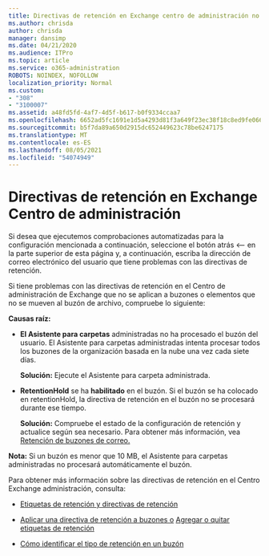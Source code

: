 ```yaml
---
title: Directivas de retención en Exchange centro de administración no funcionan
ms.author: chrisda
author: chrisda
manager: dansimp
ms.date: 04/21/2020
ms.audience: ITPro
ms.topic: article
ms.service: o365-administration
ROBOTS: NOINDEX, NOFOLLOW
localization_priority: Normal
ms.custom:
- "308"
- "3100007"
ms.assetid: a48fd5fd-4af7-4d5f-b617-b0f9334ccaa7
ms.openlocfilehash: 6652ad5fc1691e1d5a4293d81f3a649f23ec38f18c8ed9fe06665628a901d13e
ms.sourcegitcommit: b5f7da89a650d2915dc652449623c78be6247175
ms.translationtype: MT
ms.contentlocale: es-ES
ms.lasthandoff: 08/05/2021
ms.locfileid: "54074949"
---
```

# <a name="retention-policies-in-exchange-admin-center"></a>Directivas de retención en Exchange Centro de administración

Si desea que ejecutemos comprobaciones automatizadas para la configuración mencionada a continuación, seleccione el botón atrás <-- en la parte superior de esta página y, a continuación, escriba la dirección de correo electrónico del usuario que tiene problemas con las directivas de retención.

Si tiene problemas con las directivas de retención en el Centro de administración de Exchange que no se aplican a buzones o elementos que no se mueven al buzón de archivo, compruebe lo siguiente:

**Causas raíz:**

- **El Asistente para carpetas** administradas no ha procesado el buzón del usuario. El Asistente para carpetas administradas intenta procesar todos los buzones de la organización basada en la nube una vez cada siete días.

  **Solución:** Ejecute el Asistente para carpeta administrada.

- **RetentionHold** se ha **habilitado** en el buzón. Si el buzón se ha colocado en retentionHold, la directiva de retención en el buzón no se procesará durante ese tiempo.

  **Solución:** Compruebe el estado de la configuración de retención y actualice según sea necesario. Para obtener más información, vea [Retención de buzones de correo.](https://docs.microsoft.com/exchange/security-and-compliance/messaging-records-management/mailbox-retention-hold)
 
**Nota:** Si un buzón es menor que 10 MB, el Asistente para carpetas administradas no procesará automáticamente el buzón.
 
Para obtener más información sobre las directivas de retención en el Centro Exchange administración, consulta:

- [Etiquetas de retención y directivas de retención](https://docs.microsoft.com/exchange/security-and-compliance/messaging-records-management/retention-tags-and-policies)

- [Aplicar una directiva de retención a buzones o](https://docs.microsoft.com/exchange/security-and-compliance/messaging-records-management/apply-retention-policy) [Agregar o quitar etiquetas de retención](https://docs.microsoft.com/exchange/security-and-compliance/messaging-records-management/add-or-remove-retention-tags)

- [Cómo identificar el tipo de retención en un buzón](https://docs.microsoft.com/microsoft-365/compliance/identify-a-hold-on-an-exchange-online-mailbox)
